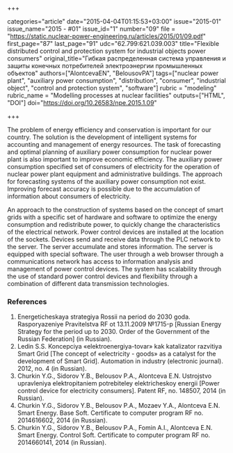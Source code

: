 +++

categories="article"
date="2015-04-04T01:15:53+03:00"
issue="2015-01"
issue_name="2015 - #01"
issue_id="1"
number="09"
file = "https://static.nuclear-power-engineering.ru/articles/2015/01/09.pdf"
first_page="87"
last_page="91"
udc="62.799:621.039.003"
title="Flexible distributed control and protection system for industrial objects power consumers"
original_title="Гибкая распределенная система управления и защиты конечных потребителей электроэнергии промышленных объектов"
authors=["AlontcevaEN", "BelousovPA"]
tags=["nuclear power plant", "auxiliary power consumption", "distribution", "consumer", "industrial object", "control and protection system", "software"]
rubric = "modeling"
rubric_name = "Modelling processes at nuclear facilities"
outputs=["HTML", "DOI"]
doi="https://doi.org/10.26583/npe.2015.1.09"

+++

The problem of energy efficiency and conservation is important for our country. The solution is the development of intelligent systems for accounting and management of energy resources. The task of forecasting and optimal planning of auxiliary power consumption for nuclear power plant is also important to improve economic efficiency. The auxiliary power consumption specified set of consumers of electricity for the operation of nuclear power plant equipment and administrative buildings. The approach for forecasting systems of the auxiliary power consumption not exist. Improving forecast accuracy is possible due to the accumulation of information about consumers of electricity.

An approach to the construction of systems based on the concept of smart grids with a specific set of hardware and software to optimize the energy consumption and redistribute power, to quickly change the characteristics of the electrical network. Power control devices are installed at the location of the sockets. Devices send and receive data through the PLC network to the server. The server accumulate and stores information. The server is equipped with special software. The user through a web browser through a communications network has access to information analysis and management of power control devices. The system has scalability through the use of standard power control devices and flexibility through a combination of different data transmission technologies.

### References

1. Energeticheskaya strategiya Rossii na period do 2030 goda. Rasporyazeniye Pravitelstva RF ot 13.11.2009 №1715-р [Russian Energy Strategy for the period up to 2030. Order of the Government of the Russian Federation] (in Russian).
2. Ledin S.S. Koncepciya «elektroenergiya-tovar» kak katalizator razvitiya Smart Grid [The concept of «electricity - goods» as a catalyst for the development of Smart Grid]. Automation in industry (electronic journal). 2012, no. 4 (in Russian).
3. Churkin Y.G., Sidorov Y.B., Belousov P.A., Alontceva E.N. Ustrojstvo upravleniya elektropitaniem potrebiteley elektricheskoy energii [Power control device for electricity consumers]. Patent RF, no. 148507, 2014 (in Russian).
4. Churkin Y.G., Sidorov Y.B., Belousov P.A., Mozaev Y.A., Alontceva E.N. Smart Energy. Base Soft. Certificate to computer program RF no. 2014616602, 2014 (in Russian).
5. Churkin Y.G., Sidorov Y.B., Belousov P.A., Fomin A.I., Alontceva E.N. Smart Energy. Control Soft. Certificate to computer program RF no. 2014660141, 2014 (in Russian).